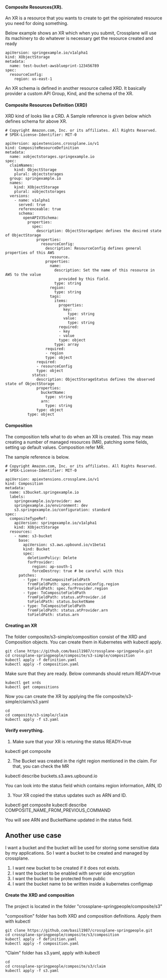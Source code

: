 #### Composite Resources(XR). 

An XR is a resource that you wants to create to get the opinionated resource you need for doing something. 

Below example shows an XR which when you submit, Crossplane will use its machinery to do whatever is necessary get the resource created and ready


```
apiVersion: springexample.io/v1alpha1
kind: XObjectStorage
metadata:
  name: test-bucket-awsblueprint-123456789
spec:
  resourceConfig:
    region: us-east-1
```

An XR schema is defined in another resource called XRD. It basically provider a custom API Group, Kind, and the schema of the XR. 


#### Composite Resources Definition (XRD)

XRD kind of looks like a CRD. A Sample reference is given below which defines schema for above XR. 


```
# Copyright Amazon.com, Inc. or its affiliates. All Rights Reserved.
# SPDX-License-Identifier: MIT-0

apiVersion: apiextensions.crossplane.io/v1
kind: CompositeResourceDefinition
metadata:
  name: xobjectstorages.springexample.io
spec:
  claimNames:
    kind: ObjectStorage
    plural: objectstorages
  group: springexample.io
  names:
    kind: XObjectStorage
    plural: xobjectstorages
  versions:
    - name: v1alpha1
      served: true
      referenceable: true
      schema:
        openAPIV3Schema:
          properties:
            spec:
              description: ObjectStorageSpec defines the desired state of ObjectStorage
              properties:
                resourceConfig:
                  description: ResourceConfig defines general properties of this AWS
                    resource.
                  properties:
                    name:
                      description: Set the name of this resource in AWS to the value
                        provided by this field.
                      type: string
                    region:
                      type: string
                    tags:
                      items:
                        properties:
                          key:
                            type: string
                          value:
                            type: string
                        required:
                        - key
                        - value
                        type: object
                      type: array
                  required:
                  - region
                  type: object
              required:
              - resourceConfig
              type: object
            status:
              description: ObjectStorageStatus defines the observed state of ObjectStorage
              properties:
                bucketName:
                  type: string
                arn:
                  type: string
              type: object
          type: object
```


#### Composition 

The composition tells what to do when an XR is created. This may mean creating a number of managed resources (MR),  patching some fields, setting up default values. Composition refer MR. 

The sample reference is below. 


```
# Copyright Amazon.com, Inc. or its affiliates. All Rights Reserved.
# SPDX-License-Identifier: MIT-0

apiVersion: apiextensions.crossplane.io/v1
kind: Composition
metadata:
  name: s3bucket.springexample.io
  labels:
    springexample.io/provider: aws
    springexample.io/environment: dev
    s3.springexample.io/configuration: standard
spec:
  compositeTypeRef:
    apiVersion: springexample.io/v1alpha1
    kind: XObjectStorage
  resources:
    - name: s3-bucket
      base:
        apiVersion: s3.aws.upbound.io/v1beta1
        kind: Bucket
        spec:
          deletionPolicy: Delete
          forProvider:
            region: ap-south-1
            forceDestroy: true # be careful with this
      patches:
        - type: FromCompositeFieldPath
          fromFieldPath: spec.resourceConfig.region
          toFieldPath: spec.forProvider.region
        - type: ToCompositeFieldPath
          fromFieldPath: status.atProvider.id
          toFieldPath: status.bucketName
        - type: ToCompositeFieldPath
          fromFieldPath: status.atProvider.arn
          toFieldPath: status.arn
```



#### Creating an XR 

The folder composite/s3-simple/composition consist of the XRD and Composition objects. You can create them in Kubernetes with kubectl apply. 

```
git clone https://github.com/basil1987/crossplane-springpeople.git
cd crossplane-springpeople/composite/s3-simple/composition
kubectl apply -f definition.yaml
kubectl apply -f composition.yaml
```

Make sure that they are ready. Below commands should return READY=true

```
kubectl get xrds 
kubectl get compositions
```


Now you can create the XR by applying the file composite/s3-simple/claim/s3.yaml

```
cd
cd composite/s3-simple/claim
kubectl apply -f s3.yaml
```


#### Verify everything. 

1) Make sure that your XR is retuning the status READY=true 

kubectl get composite

2) The Bucket was created in the right region mentioned in the claim. For that, you can check the MR

kubectl describe buckets.s3.aws.upbound.io 

You can look into the status field which contains region information, ARN, ID

3) Your XR copied the status updates such as ARN and ID.

kubectl get composite
kubectl describe COMPOSITE_NAME_FROM_PREVIOUS_COMMAND

You will see ARN and BucketName updated in the status field. 


## Another use case

I want a bucket and the bucket will be used for storing some sensitive data by my applications. So I want a bucket to be created and managed by crossplane. 

1) I want new bucket to be created if it does not exists.
2) I want the bucket to be enabled with server side encryption
3) I want the bucket to be protected from public
4) I want the bucket name to be written inside a kubernetes configmap



#### Create the XRD and composition

The project is located in the folder "crossplane-springpeople/composite/s3" 

"composition" folder has both XRD and composition definitions. Apply them with kubectl

```
git clone https://github.com/basil1987/crossplane-springpeople.git
cd crossplane-springpeople/composite/s3/composition
kubectl apply -f definition.yaml
kubectl apply -f composition.yaml
```

"Claim" folder has s3.yaml, apply with kubectl 

```
cd
cd crossplane-springpeople/composite/s3/claim
kubectl apply -f s3.yaml
```

